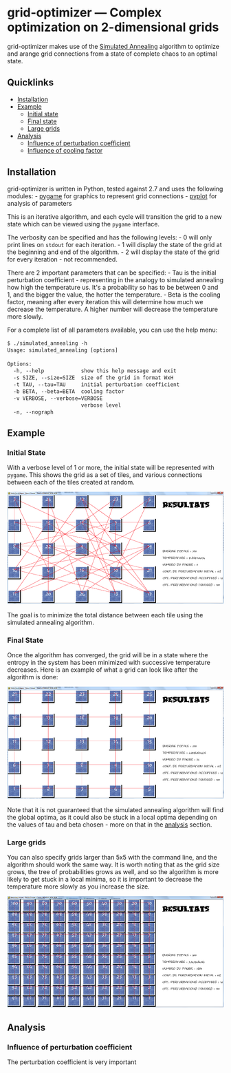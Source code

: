 # grid-optimizer &mdash; Complex optimization on 2-dimensional grids

grid-optimizer makes use of the [Simulated Annealing](http://en.wikipedia.org/wiki/Simulated_annealing) algorithm to optimize and arange grid connections from a state of complete chaos to an optimal state.

## Quicklinks
  - [Installation](#installation)
  - [Example](#example)
    - [Initial state](#initial-state)
    - [Final state](#final-state)
    - [Large grids](#large-grids)
  - [Analysis](#analysis)
    - [Influence of perturbation coefficient](#influence-of-perturbation-coefficient)
    - [Influence of cooling factor](#influence-of-cooling-factor)

## Installation

grid-optimizer is written in Python, tested against 2.7 and uses the following modules:
	- [pygame](http://www.pygame.org/) for graphics to represent grid connections
	- [pyplot](http://matplotlib.org/api/pyplot_api.html) for analysis of parameters

This is an iterative algorithm, and each cycle will transition the grid to a new state which can be viewed using the `pygame` interface.

The verbosity can be specified and has the following levels:
	- 0 will only print lines on `stdout` for each iteration.
	- 1 will display the state of the grid at the beginning and end of the algorithm.
	- 2 will display the state of the grid for every iteration - not recommended.

There are 2 important parameters that can be specified:
	- Tau is the initial perturbation coefficient - representing in the analogy to simulated annealing how high the temperature us. It's a probability so has to be between 0 and 1, and the bigger the value, the hotter the temperature.
	- Beta is the cooling factor, meaning after every iteration this will determine how much we decrease the temperature. A higher number will decrease the temperature more slowly.

For a complete list of all parameters available, you can use the help menu:

    $ ./simulated_annealing -h
    Usage: simulated_annealing [options]

	Options:
	  -h, --help            show this help message and exit
	  -s SIZE, --size=SIZE  size of the grid in format WxH
	  -t TAU, --tau=TAU     initial perturbation coefficient
	  -b BETA, --beta=BETA  cooling factor
	  -v VERBOSE, --verbose=VERBOSE
	                        verbose level
	  -n, --nograph         


## Example

### Initial State

With a verbose level of 1 or more, the initial state will be represented with `pygame`.
This shows the grid as a set of tiles, and various connections between each of the tiles created at random.

![chaotic grid](/data/chaos.png "Grid in initial state")

The goal is to minimize the total distance between each tile using the simulated annealing algorithm.

### Final State

Once the algorithm has converged, the grid will be in a state where the entropy in the system has been minimized with successive temperature decreases.
Here is an example of what a grid can look like after the algorithm is done:

![optimized grid](/data/order.png "Grid in final state")

Note that it is not guaranteed that the simulated annealing algorithm will find the global optima, as it could also be stuck in a local optima depending on the values of tau and beta chosen - more on that in the [analysis](#analysis) section.

### Large grids

You can also specify grids larger than 5x5 with the command line, and the algorithm should work the same way.
It is worth noting that as the grid size grows, the tree of probabilities grows as well, and so the algorithm is more likely to get stuck in a local minima, so it is important to decrease the temperature more slowly as you increase the size.

![big grid](/data/big-grid.png "Large grid in final state")

## Analysis

### Influence of perturbation coefficient

The perturbation coefficient is very important